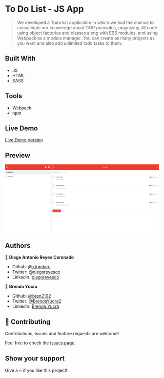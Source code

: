 # To Do List - JS App

> We developed a Todo list application in which we had the chance to consolidate our knowledge about OOP principles, organizing JS code using object factories and classes along with ES6 modules, and using Webpack as a module manager. You can create as many projects as you want and also add unlimited 
todo tasks to them.

## Built With

- JS
- HTML
- SASS

## Tools

- Webpack
- npm

## Live Demo

[Live Demo Version](https://rawcdn.githack.com/bren2102/To-do-list/7e98a98f743a37579159e64dd375ef058763ed7d/dist/index.html)

## Preview
![Preview](./src/assets/TodoScreenshot.png)

## Authors

👤 **Diego Antonio Reyes Coronado**

- Github: [@xtrmdarc](https://github.com/xtrmdarc)
- Twitter: [@diegoreyesco](https://twitter.com/DiegoAn91629127)
- Linkedin: [diegoreyesco](https://www.linkedin.com/in/diego-reyes-coronado)

👤 **Brenda Yucra**

- Github: [@bren2102](https://github.com/bren2102) 
- Twitter: [@BrendaYucra2](https://twitter.com/BrendaYucra)
- Linkedin: [Brenda Yucra](https://www.linkedin.com/in/brenda-yucra-51980681/)

## 🤝 Contributing

Contributions, issues and feature requests are welcome!

Feel free to check the [issues page](issues/).

## Show your support

Give a ⭐️ if you like this project!
